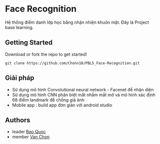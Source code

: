 # Face Recognition
Hệ thống điểm danh lớp học bằng nhận nhiện khuôn mặt. Đây là Project base learning. 


## Getting Started

Download or fork the repo to get started!


```
git clone https://github.com/Chonn18/PBL5_Face-Recognition.git
```


## Giải pháp

- Sử dụng mô hình Convolutional neural network - Facenet để nhận diện
- Sử dụng mô hình CNN phân biệt mắt nhắm mắt mở và mô hình xác định 68 điểm landmark để chống giả ảnh 
- Mobile app : build app đơn giản với android studio

## Authors

- leader [Bao Quoc](https://github.com/quocrainbi)
- member [Van Chon](https://github.com/Chonn18)
 

